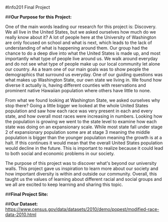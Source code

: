 #Info201 Final Project

##**Our Purpose for this Project:**

  One of the main words leading our research for this project is: Discovery. We all live in the United States, but we asked ourselves how much do we really know about it?
  A lot of people here at the University of Washington are only focused on school and what is next, which leads to the lack of understanding of what is happening around them.
  Our group had the chance to do a deep dive into what the United States is made up, and most importantly what type of people live around us. We walk around everyday and do not
  see what type of people make up our local community let alone our country. As a team one of our main goals was to show people the demographics that surround us everyday.
  One of our guiding questions was what makes up Washington State, our own state we living in. We found how diverse it actually is, having different counties with reservations
  and prominent native Hawaiian population where others have little to none.

  From what we found looking at Washington State, we asked ourselves why stop there? Going a little bigger we looked at the whole United States population and saw how each race
  was very present in each and every state, and how overall most races were increasing in numbers. Looking how the population is growing we went to the state level to examine
  how each state was doing on an expansionary scale. While most state fall under stage 2 of expansionary population some are at stage 3 meaning the middle population is bigger
  than the younger population meaning the growth is at a halt. If this continues it would mean that the overall United States population would decline in the future. This is
  important to realize because it could lead to both social and economic problems in our society.

  The purpose of this project was to discover what's beyond our university walls. This project gave us inspiration to learn more about our society and how important diversity is within and
  outside our community. Overall, this taught us the values of learning about different racial and social groups and we all are excited to keep learning and sharing this topic.

##**Final Project Site:**

##**Our Dataset:**
  https://www.census.gov/data/datasets/2010/demo/popest/modified-race-data-2010.html
